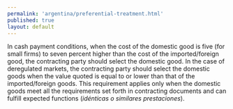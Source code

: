 ```yaml
--- 
permalink: 'argentina/preferential-treatment.html' 
published: true 
layout: default
---
```

In cash payment conditions, when the cost of the domestic good is five (for small firms) to seven percent higher than the cost of the imported/foreign good, the contracting party should select the domestic good. In the case of deregulated markets, the contracting party should select the domestic goods when the value quoted is equal to or lower than that of the imported/foreign goods. This requirement applies only when the domestic goods meet all the requirements set forth in contracting documents and can fulfill expected functions (_idénticas o similares prestaciones_).
